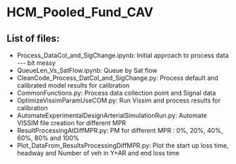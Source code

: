 # HCM_Pooled_Fund_CAV


## List of files: 

- Process_DataCol_and_SigChange.ipynb: Initial approach to process data --- bit messy
- QueueLen_Vs_SatFlow.ipynb: Queue by Sat flow
- CleanCode_Process_DatCol_and_SigChange.py: Process default and calibrated model results for calibration
- CommonFunctions.py: Process data collection point and Signal data 
- OptimizeVissimParamUseCOM.py: Run Vissim and process results for calibration
- AutomateExperimentalDesignArterialSimulationRun.py: Automate VISSIM file creation for different MPR
- ResultProcessingAtDiffMPR.py: PM for different MPR : 0%, 20%, 40%, 60%, 80% and 100%
- Plot_DataFrom_ResultsProcessingDiffMPR.py: Plot the start up loss time, headway and Number of veh in Y+AR and end loss time 